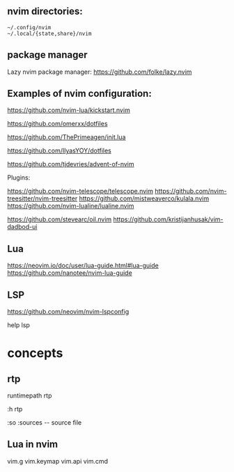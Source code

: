## nvim directories:

```
~/.config/nvim
~/.local/{state,share}/nvim
```

## package manager

Lazy nvim package manager: https://github.com/folke/lazy.nvim


## Examples of nvim configuration:

https://github.com/nvim-lua/kickstart.nvim

https://github.com/omerxx/dotfiles

https://github.com/ThePrimeagen/init.lua

https://github.com/IlyasYOY/dotfiles

https://github.com/tjdevries/advent-of-nvim

Plugins:


https://github.com/nvim-telescope/telescope.nvim
https://github.com/nvim-treesitter/nvim-treesitter
https://github.com/mistweaverco/kulala.nvim
https://github.com/nvim-lualine/lualine.nvim

https://github.com/stevearc/oil.nvim
https://github.com/kristijanhusak/vim-dadbod-ui

## Lua

https://neovim.io/doc/user/lua-guide.html#lua-guide
https://github.com/nanotee/nvim-lua-guide

## LSP

https://github.com/neovim/nvim-lspconfig

help lsp


# concepts

## rtp

runtimepath rtp

:h rtp


:so :sources  -- source file

## Lua in nvim

vim.g
vim.keymap
vim.api
vim.cmd
